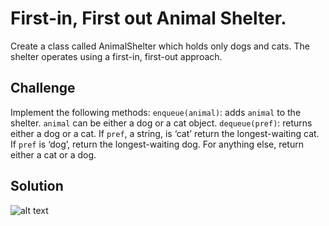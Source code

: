# First-in, First out Animal Shelter.
Create a class called AnimalShelter which holds only dogs and cats. The shelter operates using a first-in, first-out approach.

## Challenge
Implement the following methods:
```enqueue(animal)```: adds ```animal``` to the shelter. ```animal``` can be either a dog or a cat object.
```dequeue(pref)```: returns either a dog or a cat. If ```pref```, a string, is ‘cat’ return the longest-waiting cat. If ```pref``` is ‘dog’, return the longest-waiting dog. For anything else, return either a cat or a dog.

## Solution
![alt text](https://github.com/kgamer007/data-structures-and-algorithms/blob/master/assets/12-fifo-animal-shelter.jpg)